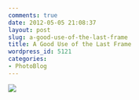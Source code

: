 ```yaml
---
comments: true
date: 2012-05-05 21:08:37
layout: post
slug: a-good-use-of-the-last-frame
title: A Good Use of the Last Frame
wordpress_id: 5121
categories:
- PhotoBlog
---
```


![](http://ryanfitzer.com/main/wp-content/uploads/2012/05/2012-03-31-at-12-23-47.jpg)
